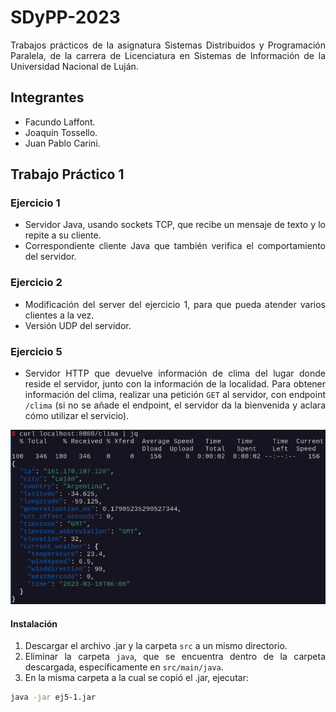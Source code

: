 # SDyPP-2023

<div align="justify">

Trabajos prácticos de la asignatura Sistemas Distribuidos y Programación Paralela, de la carrera de Licenciatura en Sistemas de Información de la Universidad Nacional de Luján.

</div>

## Integrantes

+ Facundo Laffont.
+ Joaquín Tossello.
+ Juan Pablo Carini.

## Trabajo Práctico 1

### Ejercicio 1

<div align="justify">

+ Servidor Java, usando sockets TCP, que recibe un mensaje de texto y lo repite a su cliente.
+ Correspondiente cliente Java que también verifica el comportamiento del servidor.

</div>

### Ejercicio 2

<div align="justify">

+ Modificación del server del ejercicio 1, para que pueda atender varios clientes a la vez.
+ Versión UDP del servidor.

</div>

### Ejercicio 5

<div align="justify">

+ Servidor HTTP que devuelve información de clima del lugar donde reside el servidor, junto con la información de la localidad. Para obtener información del clima, realizar una petición `GET` al servidor, con endpoint `/clima` (si no se añade el endpoint, el servidor da la bienvenida y aclara cómo utilizar el servicio).

![Ejemplo del servicio](/tp01/ej5/img/ejemplo.png "Ejemplo del servicio.")

#### Instalación

1. Descargar el archivo .jar y la carpeta `src` a un mismo directorio.
2. Eliminar la carpeta `java`, que se encuentra dentro de la carpeta descargada, específicamente en `src/main/java`.
3. En la misma carpeta a la cual se copió el .jar, ejecutar:

```sh
java -jar ej5-1.jar
```

</div>

